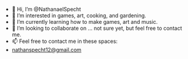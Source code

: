 - 👋 Hi, I’m @NathanaelSpecht
- 👀 I’m interested in games, art, cooking, and gardening.
- 🌱 I’m currently learning how to make games, art and music.
- 💞️ I’m looking to collaborate on ... not sure yet, but feel free to contact me.
- 📫 Feel free to contact me in these spaces:
 - nathanspecht12@gmail.com

<!---
NathanaelSpecht/NathanaelSpecht is a ✨ special ✨ repository because its `README.md` (this file) 
appears on your GitHub profile. You can click the Preview link to take a look at your changes.
--->
